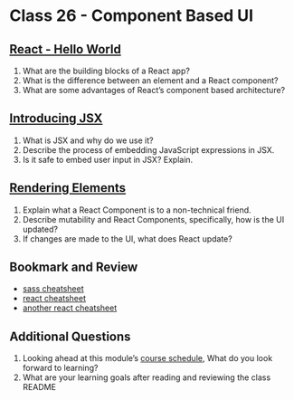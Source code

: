 # Class 26 - Component Based UI

## [React - Hello World](https://facebook.github.io/react/docs/hello-world.html)

1. What are the building blocks of a React app?
2. What is the difference between an element and a React component?
3. What are some advantages of React’s component based architecture?

## [Introducing JSX](https://facebook.github.io/react/docs/introducing-jsx.html)

1. What is JSX and why do we use it?
2. Describe the process of embedding JavaScript expressions in JSX.
3. Is it safe to embed user input in JSX? Explain.

## [Rendering Elements](https://facebook.github.io/react/docs/rendering-elements.html)

1. Explain what a React Component is to a non-technical friend.
2. Describe mutability and React Components, specifically, how is the UI updated?
3. If changes are made to the UI, what does React update?

## Bookmark and Review

- [sass cheatsheet](https://devhints.io/sass)
- [react cheatsheet](https://devhints.io/react)
- [another react cheatsheet](https://reactcheatsheet.com/)

## Additional Questions

1. Looking ahead at this module’s [course schedule](https://codefellows.github.io/code-401-javascript-guide/curriculum/README#module-6), What do you look forward to learning?
2. What are your learning goals after reading and reviewing the class README
